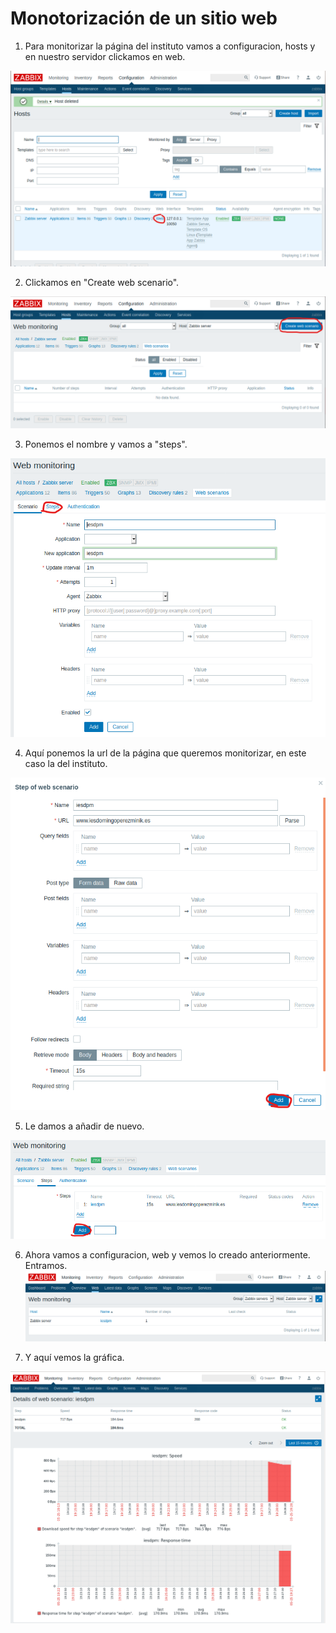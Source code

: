 # Monotorización de un sitio web

1. Para monitorizar la página del instituto vamos a configuracion, hosts y en nuestro servidor clickamos en web.

![imagen1](imagenes/monit-web1.png)

2. Clickamos en "Create web scenario".

![imagen2](imagenes/monit-web2.png)

3. Ponemos el nombre y vamos a "steps".

![imagen3](imagenes/monit-web3.png)

4. Aquí ponemos la url de la página que queremos monitorizar, en este caso la del instituto.

![imagen4](imagenes/monit-web4.png)

5. Le damos a añadir de nuevo.

![imagen5](imagenes/monit-web5.png)

6. Ahora vamos a configuracion, web y vemos lo creado anteriormente. Entramos.	
![imagen6](imagenes/monit-web6.png)

7. Y aquí vemos la gráfica.

![imagen7](imagenes/monit-web7.png)
